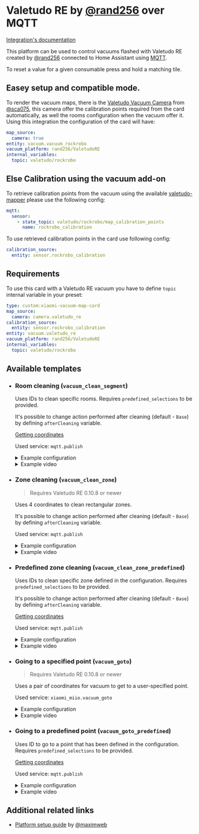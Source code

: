 # Valetudo RE by [@rand256](https://github.com/rand256) over MQTT

[Integration's documentation](https://github.com/rand256/valetudo)

This platform can be used to control vacuums flashed with Valetudo RE created by [@rand256](https://github.com/rand256) connected to Home Assistant using [MQTT](https://www.home-assistant.io/integrations/mqtt/).

To reset a value for a given consumable press and hold a matching tile.

## Easey setup and compatible mode. 
To render the vacuum maps, there is the [Valetudo Vacuum Camera](https://github.com/sca075/valetudo_vacuum_camera) from [@sca075](https://github.com/sca075), this camera offer the calibration points required from the card automatically, as well the rooms configuration when the vacuum offer it. Using this integration the configuration of the card will have:

```yaml
map_source:
  camera: true
entity: vacuum.vacuum_rockrobo
vacuum_platform: rand256/ValetudoRE
internal_variables:
  topic: valetudo/rockrobo
```


## Else Calibration using the vacuum add-on

To retrieve calibration points from the vacuum using the available [valetudo-mapper](https://github.com/rand256/valetudo-mapper) please use the following config:
```yaml
mqtt:
  sensor:
    - state_topic: valetudo/rockrobo/map_calibration_points
      name: rockrobo_calibration
```

To use retrieved calibration points in the card use following config:
```yaml
calibration_source:
  entity: sensor.rockrobo_calibration
```

## Requirements

To use this card with a Valetudo RE vacuum you have to define `topic` internal variable in your preset:

```yaml
type: custom:xiaomi-vacuum-map-card
map_source:
  camera: camera.valetudo_re
calibration_source:
  entity: sensor.rockrobo_calibration
entity: vacuum.valetudo_re
vacuum_platform: rand256/ValetudoRE
internal_variables:
  topic: valetudo/rockrobo
```

## Available templates

* ### Room cleaning (`vacuum_clean_segment`)

  Uses IDs to clean specific rooms. Requires `predefined_selections` to be provided.

  It's possible to change action performed after cleaning (default - `Base`) by defining `afterCleaning` variable.

  [Getting coordinates](/docs/templates/setup.md#getting-coordinates)

  Used service: `mqtt.publish`

  <details>
  <summary>Example configuration</summary>

  ```yaml
  map_modes:
    - template: vacuum_clean_segment
      predefined_selections:
        - id: Bedroom
          outline: [[ 21458, 32131 ], [ 24235, 32152 ], [ 24194, 27409 ], [ 23181, 27409 ]]
          label:
            text: "Bedroom"
            x: 22932
            y: 30339
            offset_y: 35
          icon:
            name: "mdi:bed"
            x: 22932
            y: 30339
        - id: Bathroom
          outline: [[ 21478, 27237 ], [ 23048, 27250 ], [ 23061, 25655 ], [ 21478, 25680 ]]
          label:
            text: "Bathroom"
            x: 22282
            y: 26496
            offset_y: 35
          icon:
            name: "mdi:shower"
            x: 22282
            y: 26496
  ```

  </details>
  <details>
  <summary>Example video</summary>

  https://user-images.githubusercontent.com/6118709/141666925-34b01cde-82ff-447b-aecc-e9ced402b1ed.mp4

  </details>

* ### Zone cleaning (`vacuum_clean_zone`)

  > Requires Valetudo RE 0.10.8 or newer

  Uses 4 coordinates to clean rectangular zones.

  It's possible to change action performed after cleaning (default - `Base`) by defining `afterCleaning` variable.

  Used service: `mqtt.publish`

  <details>
  <summary>Example configuration</summary>

  ```yaml
  map_modes:
    - template: vacuum_clean_zone
  ```

  </details>
  <details>
  <summary>Example video</summary>

  https://user-images.githubusercontent.com/6118709/141666913-d95f082d-f5bf-4ab5-a478-ba44effe6f34.mp4

  </details>

* ### Predefined zone cleaning (`vacuum_clean_zone_predefined`)

  Uses IDs to clean specific zone defined in the configuration. Requires `predefined_selections` to be provided.

  It's possible to change action performed after cleaning (default - `Base`) by defining `afterCleaning` variable.

  [Getting coordinates](/docs/templates/setup.md#getting-coordinates)

  Used service: `mqtt.publish`

  <details>
  <summary>Example configuration</summary>

  ```yaml
  map_modes:
    - template: vacuum_clean_zone_predefined
      predefined_selections:
        - id: Bedroom
          outline: [[ 21458, 32131 ], [ 24235, 32152 ], [ 24194, 27409 ], [ 23181, 27409 ]]
          label:
            text: "Bedroom"
            x: 22932
            y: 30339
            offset_y: 35
          icon:
            name: "mdi:bed"
            x: 22932
            y: 30339
        - id: Bathroom
          outline: [[ 21478, 27237 ], [ 23048, 27250 ], [ 23061, 25655 ], [ 21478, 25680 ]]
          label:
            text: "Bathroom"
            x: 22282
            y: 26496
            offset_y: 35
          icon:
            name: "mdi:shower"
            x: 22282
            y: 26496
  ```

  </details>
  <details>
  <summary>Example video</summary>

  https://user-images.githubusercontent.com/6118709/141666920-492a000c-9a78-4c20-b4f5-9343928140c7.mp4

  </details>

* ### Going to a specified point (`vacuum_goto`)

  > Requires Valetudo RE 0.10.8 or newer

  Uses a pair of coordinates for vacuum to get to a user-specified point.

  Used service: `xiaomi_miio.vacuum_goto`

  <details>
  <summary>Example configuration</summary>

  ```yaml
  map_modes:
    - template: vacuum_goto
  ```

  </details>
  <details>
  <summary>Example video</summary>

  https://user-images.githubusercontent.com/6118709/141666921-2f3d66da-6ffc-492a-8439-625da97651bd.mp4

  </details>

* ### Going to a predefined point (`vacuum_goto_predefined`)

  Uses ID to go to a point that has been defined in the configuration. Requires `predefined_selections` to be provided.

  [Getting coordinates](/docs/templates/setup.md#getting-coordinates)

  Used service: `mqtt.publish`

  <details>
  <summary>Example configuration</summary>

  ```yaml
  map_modes:
    - template: vacuum_goto_predefined
      predefined_selections:
        - id: Emptying
          label:
            text: "Emptying"
            x: 28006
            y: 28036
            offset_y: 35
          icon:
            name: "mdi:broom"
            x: 28006
            y: 28036
        - id: Sofa
          label:
            text: "Sofa"
            x: 32143
            y: 26284
            offset_y: 35
          icon:
            name: "mdi:sofa"
            x: 32143
            y: 26284
  ```

  </details>
  <details>
  <summary>Example video</summary>

  https://user-images.githubusercontent.com/6118709/141666923-965679e9-25fb-44cd-be08-fc63e5c85ce0.mp4

  </details>

## Additional related links

* [Platform setup guide](https://github.com/PiotrMachowski/lovelace-xiaomi-vacuum-map-card/discussions/435) by [@maximweb](https://github.com/maximweb)
